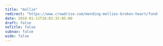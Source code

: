 ```yaml
---
title: "mollie"
redirect: "https://www.crowdrise.com/mending-mollies-broken-heart/fundraiser/pawsnewengland"
date: 2018-01-11T16:03:33-05:00
draft: false
noTitle: false
subnav: false
wide: false
---
```


